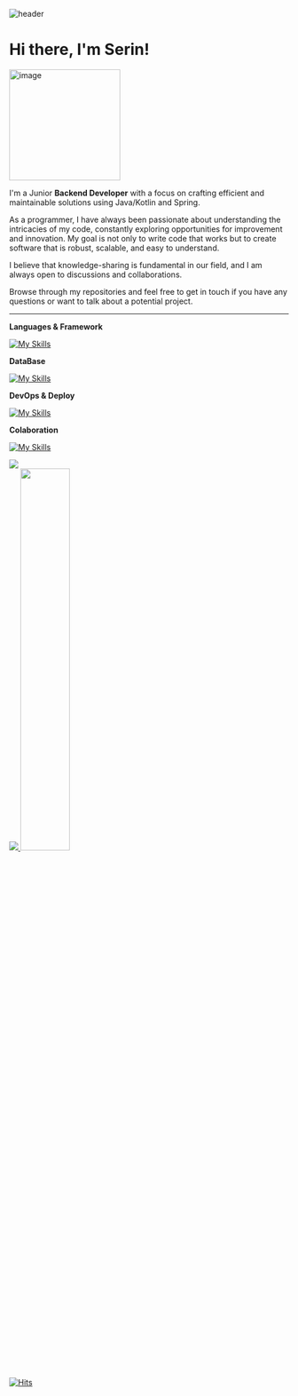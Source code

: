 ![header](https://capsule-render.vercel.app/api?type=waving&color=gradient&height=120&animation=fadeIn&section=footer&text=⛵️🍔🤍&fontAlign=70)
# Hi there, I'm Serin!
<img width="200" alt="image" src="https://www.notion.so/image/https%3A%2F%2Fs3-us-west-2.amazonaws.com%2Fsecure.notion-static.com%2F6b021620-2967-4048-ad0b-7bb8cfa11a71%2FCleanShot_2023-05-11_at_02.29.192x.png?table=block&id=b27f229e-8138-41b7-92a7-8890ad0a3b79&spaceId=d75c8f15-4bd5-4ec4-9283-cd1f1e874df0&width=250&userId=0383413c-4725-444e-9e80-5f611b6da9b1&cache=v2">

I'm a Junior **Backend Developer** with a focus on crafting efficient and maintainable solutions using Java/Kotlin and Spring.

As a programmer, I have always been passionate about understanding the intricacies of my code, constantly exploring opportunities for improvement and innovation. My goal is not only to write code that works but to create software that is robust, scalable, and easy to understand.

I believe that knowledge-sharing is fundamental in our field, and I am always open to discussions and collaborations.

Browse through my repositories and feel free to get in touch if you have any questions or want to talk about a potential project.

---

**Languages & Framework**  

[![My Skills](https://skillicons.dev/icons?i=java,kotlin,spring,gradle,graphql,hibernate&theme=light)](https://skillicons.dev)

**DataBase**

[![My Skills](https://skillicons.dev/icons?i=postgres,mysql,firebase&theme=light)](https://skillicons.dev)

**DevOps & Deploy**

[![My Skills](https://skillicons.dev/icons?i=aws,docker,heroku&theme=light)](https://skillicons.dev)

**Colaboration**

[![My Skills](https://skillicons.dev/icons?i=git,discord&theme=light)](https://skillicons.dev)

![](https://github-profile-summary-cards.vercel.app/api/cards/profile-details?username=serinns&theme=nord_dark) <br/>
<a href="s">
  <img src="https://github-readme-stats.vercel.app/api/top-langs/?username=serinns&layout=compact&theme=dracula"/>
</a>
<a href="s">
  <img src="https://github-readme-stats.vercel.app/api?username=serinns&theme=dracula&show_icons=true" width="42%" />
</a>
<br/>
[![Hits](https://hits.seeyoufarm.com/api/count/incr/badge.svg?url=https%3A%2F%2Fgithub.com%2Fserinns%2F&count_bg=%232AB4E5D6&title_bg=%23555555&icon=&icon_color=%23E7E7E7&title=views&edge_flat=false)](https://hits.seeyoufarm.com)

<!-- ![](./profile-3d-contrib/profile-night-rainbow.svg) -->
